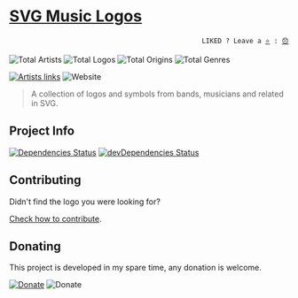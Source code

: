 # [SVG Music Logos](http://tiagoporto.github.io/svg-music-logos)

<p align="right">
  <code>LIKED ? Leave a <a href="https://github.com/tiagoporto/svg-music-logos/stargazers">⭐</a> : <a href="https://github.com/tiagoporto/svg-music-logos/issues">😞</a></code>
</p>

<!-- replace start -->
![Total Artists](https://img.shields.io/badge/artists-185-blue.svg?style=flat-square)
![Total Logos](https://img.shields.io/badge/logos-330-blue.svg?style=flat-square)
![Total Origins](https://img.shields.io/badge/origins-20-blue.svg?style=flat-square)
![Total Genres](https://img.shields.io/badge/genres-56-blue.svg?style=flat-square)
<!-- replace end -->

[![Artists links](https://img.shields.io/travis/com/tiagoporto/svg-music-logos/master.svg?style=flat-square&label=links)](https://travis-ci.com/tiagoporto/svg-music-logos)
![Website](https://img.shields.io/website/https/tiagoporto.github.io/svg-music-logos.svg?down_color=lightgrey&down_message=offline&style=flat-square&up_message=online)

> A collection of logos and symbols from bands, musicians and related in SVG.

## Project Info

[![Dependencies Status](https://img.shields.io/david/tiagoporto/svg-music-logos.svg?style=flat-square)](https://david-dm.org/tiagoporto/svg-music-logos)
[![devDependencies Status](https://img.shields.io/david/dev/tiagoporto/svg-music-logos.svg?style=flat-square)](https://david-dm.org/tiagoporto/svg-music-logos?type=dev)

## Contributing

Didn't find the logo you were looking for?

[Check how to contribute](https://github.com/tiagoporto/svg-music-logos/blob/master/CONTRIBUTING.md).

## Donating

This project is developed in my spare time, any donation is welcome.

[![Donate](https://img.shields.io/badge/donate-PayPal-blue.svg)](https://www.paypal.com/cgi-bin/webscr?cmd=_donations&business=YTDUQ8RZ2G4Q8&lc=BR&item_name=tiagoporto&item_number=svgmusiclogos&currency_code=USD&bn=PP%2dDonationsBF%3abtn_donateCC_LG%2egif%3aNonHosted)
![Donate](https://img.shields.io/badge/bitcoin-14iqQcwYPLBceRURHuFosGTDXxMmt3cLDp-yellow.svg?logo=bitcoin)
